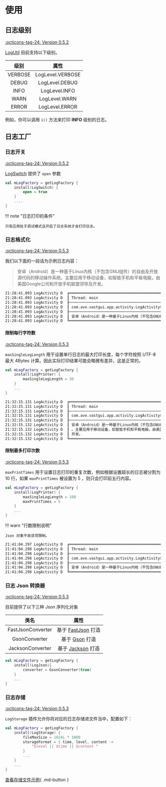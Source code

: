 # 使用

## 日志级别

[:octicons-tag-24: Version 0.5.2](https://ave.entropy2020.cn/version/VastTools/#052)

[LogUtil](https://api.ave.entropy2020.cn/VastTools/com.ave.vastgui.tools.log/-log-util/index.html) 目前支持以下级别。

|  级别   |       属性       |
| :-----: | :--------------: |
| VERBOSE | LogLevel.VERBOSE |
|  DEBUG  |  LogLevel.DEBUG  |
|  INFO   |  LogLevel.INFO   |
|  WARN   |  LogLevel.WARN   |
|  ERROR  |  LogLevel.ERROR  |

例如，你可以调用 `i()` 方法来打印 **INFO** 级别的日志。

## 日志工厂

### 日志开关

[:octicons-tag-24: Version 0.5.2](https://ave.entropy2020.cn/version/VastTools/#052)

[LogSwitch](https://api.ave.entropy2020.cn/VastTools/com.ave.vastgui.tools.log.plugin/-log-switch/index.html) 提供了 `open` 参数

```kotlin
val mLogFactory = getLogFactory {
    install(LogSwitch) {
        open = true
    }
    .... 
}
```

!!! note "日志打印的条件"

    只有应用处于调试模式且开启了日志系统才会打印日志。

### 日志格式化

[:octicons-tag-24: Version 0.5.3](https://ave.entropy2020.cn/version/VastTools/#053)

我们以下面的一段话为示例日志内容：

> 安卓（Android）是一种基于Linux内核（不包含GNU组件）的自由及开放源代码的移动操作系统。主要应用于移动设备，如智能手机和平板电脑，由美国Google公司和开放手机联盟领导及开发。

```xml
21:28:41.093 LogActivity D  ╔═══════════════════════════════════════════════════════════════════════════════════════════════
21:28:41.093 LogActivity D  ║ Thread: main
21:28:41.093 LogActivity D  ╟───────────────────────────────────────────────────────────────────────────────────────────────
21:28:41.093 LogActivity D  ║ com.ave.vastgui.app.activity.LogActivity$onCreate$2.invoke(LogActivity.kt:44)
21:28:41.093 LogActivity D  ╟───────────────────────────────────────────────────────────────────────────────────────────────
21:28:41.093 LogActivity D  ║ 安卓（Android）是一种基于Linux内核（不包含GNU组件）的自由及开放源代码的移动操作系统。主要应用于移动设备，如智能手机和平板电脑，由美国Google公司和开放手机联盟领导及开发。
21:28:41.093 LogActivity D  ╚═══════════════════════════════════════════════════════════════════════════════════════════════
```

#### 限制每行字符数

[:octicons-tag-24: Version 0.5.3](https://ave.entropy2020.cn/version/VastTools/#053)

`maxSingleLogLength` 用于设置单行日志的最大打印长度，每个字符按照 UTF-8 最大 4Bytes 计算。因此实际打印结果可能会略微有差异，这是正常的。

```kotlin
val mLogFactory = getLogFactory {
    install(LogPrinter) {
        maxSingleLogLength = 30
    }
    ... 
}
```

```xml
21:32:15.131 LogActivity D  ╔════════════════════════════════════════════════════════════════════════════════════════════════════════════════════════
21:32:15.131 LogActivity D  ║ Thread: main
21:32:15.131 LogActivity D  ╟────────────────────────────────────────────────────────────────────────────────────────────────────────────────────────
21:32:15.131 LogActivity D  ║ com.ave.vastgui.app.activity.LogActivity$onCreate$2.invoke(LogActivity.kt:44)
21:32:15.131 LogActivity D  ╟────────────────────────────────────────────────────────────────────────────────────────────────────────────────────────
21:32:15.132 LogActivity D  ║ 安卓（Android）是一种基于Linux内核（不包含GNU组件）的自由及开放源代码的移动操作系统
21:32:15.132 LogActivity D  ║ 。主要应用于移动设备，如智能手机和平板电脑，由美国Google公司和开放手机联盟领导及
21:32:15.132 LogActivity D  ║ 开发。
21:32:15.132 LogActivity D  ╚════════════════════════════════════════════════════════════════════════════════════════════════════════════════════════
```

#### 限制最多打印次数

[:octicons-tag-24: Version 0.5.3](https://ave.entropy2020.cn/version/VastTools/#053)

`maxPrintTimes` 用于设置日志打印的重复次数，例如根据设置超长的日志被分割为 10 行，如果 `maxPrintTimes` 被设置为 5 ，则只会打印前五行内容。

```kotlin
val mLogFactory = getLogFactory {
    install(LogPrinter) {
        maxSingleLogLength = 100
        maxPrintTimes = 5
    }
    ...
}
```

!!! warn "行数限制说明"

    Json 对象不收该项限制。

```xml
21:41:04.297 LogActivity D  ╔════════════════════════════════════════════════════════════════════════════════════════════════════════════════════════
21:41:04.298 LogActivity D  ║ Thread: main
21:41:04.298 LogActivity D  ╟────────────────────────────────────────────────────────────────────────────────────────────────────────────────────────
21:41:04.298 LogActivity D  ║ com.ave.vastgui.app.activity.LogActivity$onCreate$2.invoke(LogActivity.kt:44)
21:41:04.298 LogActivity D  ╟────────────────────────────────────────────────────────────────────────────────────────────────────────────────────────
21:41:04.298 LogActivity D  ║ 安卓（Android）是一种基于Linux内核（不包含GNU组件）的自由及开放源代码的移动操作系统
21:41:04.298 LogActivity D  ╚════════════════════════════════════════════════════════════════════════════════════════════════════════════════════════
```

### 日志 Json 转换器

[:octicons-tag-24: Version 0.5.3](https://ave.entropy2020.cn/version/VastTools/#053)

目前提供了以下三种 Json 序列化对象

|  类名   |       属性       |
| :-----: | :--------------: |
| FastJsonConverter | 基于 [FastJson](https://github.com/alibaba/fastjson) 打造 |
|  GsonConverter  |  基于 [Gson](https://github.com/google/gson) 打造  |
|  JacksonConverter   |  基于 [Jackson](https://github.com/FasterXML/jackson) 打造   |

```kotlin
val mLogFactory = getLogFactory {
    install(LogJson){
        converter = GsonConverter(true)
    }
    ... 
}
```

### 日志存储

[:octicons-tag-24: Version 0.5.3](https://ave.entropy2020.cn/version/VastTools/#053)

`LogStorage` 插件允许你将对应的日志存储进文件当中，配置如下：

```kotlin
val mLogFactory = getLogFactory {
    install(LogStorage) {
        fileMaxSize = 1024L * 1000
        storageFormat = { time, level, content ->
            "$level || $time || $content "
        }
        ...
    }
    ... 
}
```

[查看存储文件示例](https://github.com/SakurajimaMaii/Android-Vast-Extension/blob/develop/app/src/main/java/com/ave/vastgui/app/activity/log/AVE_1694179554073.log){ .md-button }
